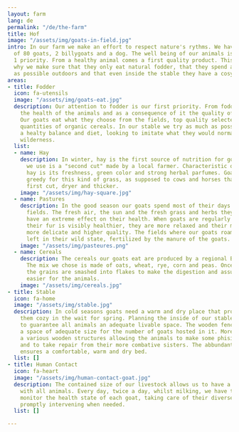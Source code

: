 ```yaml
---
layout: farm
lang: de
permalink: "/de/the-farm"
title: Hof
image: "/assets/img/goats-in-field.jpg"
intro: In our farm we make an effort to respect nature's rythms. We have a livestock
  of 80 goats, 2 billygoats and a dog. The well being of our animals is our number
  1 priority. From a healthy animal comes a first quality product. This is the reason
  why we make sure that they only eat natural fodder, that they spend as much time
  as possible outdoors and that even inside the stable they have a cosy space.
areas:
- title: Fodder
  icon: fa-utensils
  image: "/assets/img/goats-eat.jpg"
  description: Our attention to fodder is our first priority. From fodder depends
    the health of the animals and as a consequence of it the quality of the milk.
    Our goats eat what they choose from the fields, top quality selected hay and small
    quantities of organic cereals. In our stable we try as much as possible to mantain
    a healty balance and diet, looking to imitate what they would normally eat in
    wilderness.
  list:
  - name: Hay
    description: In winter, hay is the first source of nutrition for goats. The hay
      we use is a "second cut" made by a local farmer. Characteristic of second cut
      hay is its freshness, green color and strong herbal parfumes. Goats are extremely
      greedy for this kind of grass, as supposed to cows and horses that prefer the
      first cut, dryer and thicker.
    image: "/assets/img/hay-square.jpg"
  - name: Pastures
    description: In the good season our goats spend most of their days in the open
      fields. The fresh air, the sun and the fresh grass and herbs they find around
      have an extreme effect on their health. When goats are regularly in the fields
      their fur is visibly healthier, they are more relaxed and their milk is of a
      more delicate and higher quality. The fields where our goats roam around are
      left in their wild state, fertilized by the manure of the goats.
    image: "/assets/img/pasteures.png"
  - name: Cereals
    description: The cereals our goats eat are produced by a regional Bio Land farm.
      The mix we chose is made of oats, wheat, rye, corn and peas. Once harvested,
      the grains are smashed into flakes to make the digestion and assumption of nutritives
      easier for the animals.
    image: "/assets/img/cereals.jpg"
- title: Stable
  icon: fa-home
  image: "/assets/img/stable.jpg"
  description: In cold seasons goats need a warm and dry place that protects and keeps
    them cozy in the wait for spring. Planning the inside of our stable we made sure
    to guarantee all animals an adequate livable space. The wooden fences delimit
    a space of adequate size for the number of goats hosted in it. Moreover, we build
    a various wooden structures allowing the animals to make some phisical excercise
    and to take repair from their more combative sisters. The abbundant use of straw
    ensures a comfortable, warm and dry bed.
  list: []
- title: Human Contact
  icon: fa-heart
  image: "/assets/img/human-contact-goat.jpg"
  description: The contained size of our livestock allows us to have a direct contact
    with all animals. Every day, twice a day, whilst milking, we have the chance to
    monitor the health state of each goat, taking care of their diverse needs and
    promptly intervening when needed.
  list: []

---
```

